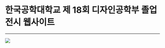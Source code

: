 # 한국공학대학교 제 18회 디자인공학부 졸업전시 웹사이트
___
<a href = "http://2023.tudesign.org/"><img src = "http://2023.tudesign.org/static/media/video00000018.5970009d2cddc8748c27.png"/></a>
